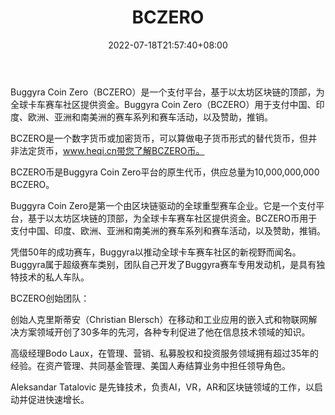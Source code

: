 ﻿---
weight: 
title: "BCZERO"
description: "Buggyra Coin Zero（BCZERO）是一个支付平台，基于以太坊区块链的顶部，为全球卡车赛车社区提供资金"
date: 2022-07-18T21:57:40+08:00
lastmod: 2022-07-18T16:45:40+08:00
draft: false
authors: ["qianxun"]
featuredImage: "bczero.webp"
link: "https://1234btc.com/qk/bczero.html"
tags: ["数字代币","BCZERO"]
categories: ["navigation"]
navigation: ["数字代币"]
lightgallery: true
toc: true
pinned: false
recommend: false
recommend1: false
---
Buggyra Coin Zero（BCZERO）是一个支付平台，基于以太坊区块链的顶部，为全球卡车赛车社区提供资金。Buggyra Coin Zero（BCZERO）用于支付中国、印度、欧洲、亚洲和南美洲的赛车系列和赛车活动，以及赞助，推销。

BCZERO是一个数字货币或加密货币，可以算做电子货币形式的替代货币，但并非法定货币，www.heqi.cn带您了解BCZERO币。

BCZERO币是Buggyra Coin Zero平台的原生代币，供应总量为10,000,000,000 BCZERO。

Buggyra Coin Zero是第一个由区块链驱动的全球重型赛车企业。它是一个支付平台，基于以太坊区块链的顶部，为全球卡车赛车社区提供资金。BCZERO币用于支付中国、印度、欧洲、亚洲和南美洲的赛车系列和赛车活动，以及赞助，推销。

凭借50年的成功赛车，Buggyra以推动全球卡车赛车社区的新视野而闻名。Buggyra属于超级赛车类别，团队自己开发了Buggyra赛车专用发动机，是具有独特技术的私人车队。

BCZERO创始团队：

创始人克里斯蒂安（Christian Blersch）在移动和工业应用的嵌入式和物联网解决方案领域开创了30多年的先河，各种专利促进了他在信息技术领域的知识。

高级经理Bodo Laux，在管理、营销、私募股权和投资服务领域拥有超过35年的经验。在资产管理、共同基金管理、美国人寿结算业务中担任领导角色。

Aleksandar Tatalovic 是先锋技术，负责AI，VR，AR和区块链领域的工作，以启动并促进快速增长。